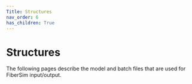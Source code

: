 ```yaml
---
Title: Structures
nav_order: 6
has_children: True
---
```


# Structures

The following pages describe the model and batch files that are used for FiberSim input/output.